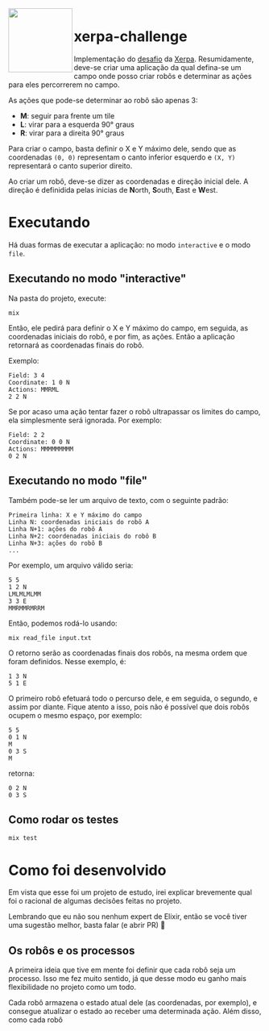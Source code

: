 <img src="https://static.thenounproject.com/png/771010-200.png" width="127px" height="127px" align="left"/>

# xerpa-challenge

Implementação do [desafio](https://github.com/hashlab/hiring/tree/5d9c767101f2fa7021155930839fb790e0451f7e) da [Xerpa](https://github.com/Xerpa). Resumidamente, deve-se criar uma aplicação da qual defina-se um campo onde posso criar robôs e determinar as ações para eles percorrerem no campo.

As ações que pode-se determinar ao robô são apenas 3:
- **M**: seguir para frente um tile
- **L**: virar para a esquerda 90° graus
- **R**: virar para a direita 90° graus

Para criar o campo, basta definir o X e Y máximo dele, sendo que as coordenadas `(0, 0)` representam o canto inferior esquerdo e `(X, Y)` representará o canto superior direito.

Ao criar um robô, deve-se dizer as coordenadas e direção inicial dele. A direção é definidida pelas inicias de **N**orth, **S**outh, **E**ast e **W**est.

# Executando

Há duas formas de executar a aplicação: no modo `interactive` e o modo `file`.

## Executando no modo "interactive"

Na pasta do projeto, execute:

```
mix
```

Então, ele pedirá para definir o X e Y máximo do campo, em seguida, as coordenadas iniciais do robô, e por fim, as ações.
Então a aplicação retornará as coordenadas finais do robô.

Exemplo:

```
Field: 3 4
Coordinate: 1 0 N
Actions: MMRML
2 2 N
```

Se por acaso uma ação tentar fazer o robô ultrapassar os limites do campo, ela simplesmente será ignorada. Por exemplo:

```
Field: 2 2
Coordinate: 0 0 N
Actions: MMMMMMMMM
0 2 N
```

## Executando no modo "file"

Também pode-se ler um arquivo de texto, com o seguinte padrão:

```
Primeira linha: X e Y máximo do campo
Linha N: coordenadas iniciais do robô A
Linha N+1: ações do robô A
Linha N+2: coordenadas iniciais do robô B
Linha N+3: ações do robô B
...
```

Por exemplo, um arquivo válido seria:

```
5 5
1 2 N
LMLMLMLMM
3 3 E
MMRMMRMRRM
```

Então, podemos rodá-lo usando:

```
mix read_file input.txt
```

O retorno serão as coordenadas finais dos robôs, na mesma ordem que foram definidos. Nesse exemplo, é:

```
1 3 N
5 1 E
```

O primeiro robô efetuará todo o percurso dele, e em seguida, o segundo, e assim por diante. Fique atento a isso, pois não é possível que dois robôs ocupem o mesmo espaço, por exemplo:

```
5 5
0 1 N
M
0 3 S
M
```

retorna:

```
0 2 N
0 3 S
```

## Como rodar os testes

```
mix test
```

# Como foi desenvolvido

Em vista que esse foi um projeto de estudo, irei explicar brevemente qual foi o racional de algumas decisões feitas no projeto.

Lembrando que eu não sou nenhum expert de Elixir, então se você tiver uma sugestão melhor, basta falar (e abrir PR) 🥰

## Os robôs e os processos

A primeira ideia que tive em mente foi definir que cada robô seja um processo. Isso me fez muito sentido, já que desse modo eu ganho mais flexibilidade no projeto como um todo.

Cada robô armazena o estado atual dele (as coordenadas, por exemplo), e consegue atualizar o estado ao receber uma determinada ação. Além disso, como cada robô
